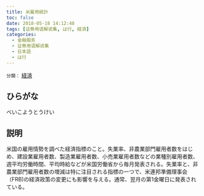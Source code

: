 ```yaml
---
title: 米雇用統計
toc: false
date: 2018-05-18 14:12:48
tags: [证券用语解说集, は行, 経済]
categories:
  - 金融服务
  - 证券用语解说集
  - 日本語
  - は行
---
```


`分類：` [経済](/tags/経済/)

## ひらがな

べいこようとうけい

## 説明

米国の雇用情勢を調べた経済指標のこと。失業率、非農業部門雇用者数をはじめ、建設業雇用者数、製造業雇用者数、小売業雇用者数などの業種別雇用者数、週平均労働時間、平均時給などが米国労働省から毎月発表される。失業率と、非農業部門雇用者数の増減は特に注目される指標の一つで、米連邦準備理事会（FRB)の経済政策の変更にも影響を与える。通常、翌月の第1金曜日に発表されている。
